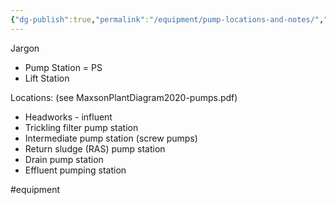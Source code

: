 ```yaml
---
{"dg-publish":true,"permalink":"/equipment/pump-locations-and-notes/","noteIcon":"","created":"2025-05-20T10:31:25.501-05:00"}
---
```


Jargon
- Pump Station = PS
- Lift Station

Locations:
 (see MaxsonPlantDiagram2020-pumps.pdf)
- Headworks - influent
- Trickling filter pump station
- Intermediate pump station (screw pumps)
- Return sludge (RAS) pump station
- Drain pump station
- Effluent pumping station


#equipment 